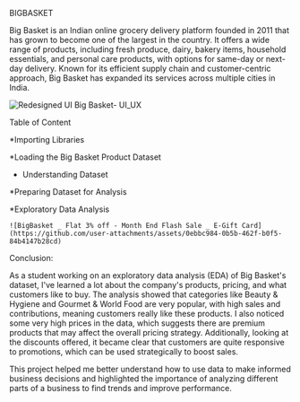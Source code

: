 BIGBASKET                                                      

Big Basket is an Indian online grocery delivery platform founded in 2011 that has grown to become one of the largest in the country. It offers a wide range of products, including fresh produce, dairy, bakery items, household essentials, and personal care products, with options for same-day or next-day delivery. Known for its efficient supply chain and customer-centric approach, Big Basket has expanded its services across multiple cities in India.

![Redesigned UI Big Basket- UI_UX](https://github.com/user-attachments/assets/dcd49017-d5fd-41aa-b989-7e7120e52519)

 Table of Content 

*Importing Libraries 

*Loading the Big Basket Product Dataset

* Understanding Dataset
  
*Preparing Dataset for Analysis 

*Exploratory Data Analysis

    ![BigBasket _ Flat 3% off - Month End Flash Sale _ E-Gift Card](https://github.com/user-attachments/assets/0ebbc984-0b5b-462f-b0f5-84b4147b28cd)
  
Conclusion: 

As a student working on an exploratory data analysis (EDA) of Big Basket's dataset, I've learned a lot about the company's products, pricing, and what customers like to buy. The analysis showed that categories like Beauty & Hygiene and Gourmet & World Food are very popular, with high sales and contributions, meaning customers really like these products. I also noticed some very high prices in the data, which suggests there are premium products that may affect the overall pricing strategy. Additionally, looking at the discounts offered, it became clear that customers are quite responsive to promotions, which can be used strategically to boost sales. 

This project helped me better understand how to use data to make informed business decisions and highlighted the importance of analyzing different parts of a business to find trends and improve performance. 

 

 
